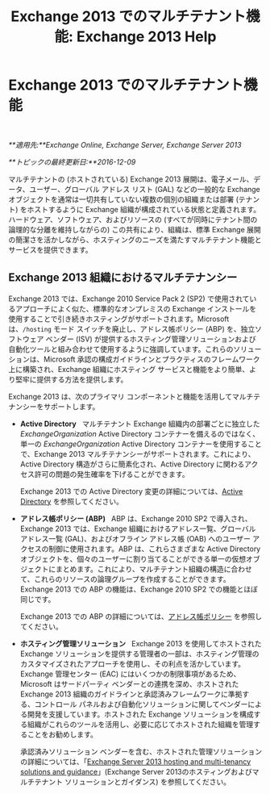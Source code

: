 ﻿---
title: 'Exchange 2013 でのマルチテナント機能: Exchange 2013 Help'
TOCTitle: Exchange 2013 でのマルチテナント機能
ms:assetid: df09257d-dd98-4f59-b830-1818cedda15c
ms:mtpsurl: https://technet.microsoft.com/ja-jp/library/JJ862352(v=EXCHG.150)
ms:contentKeyID: 50555886
ms.date: 04/24/2018
mtps_version: v=EXCHG.150
ms.translationtype: HT
---

# Exchange 2013 でのマルチテナント機能

 

_**適用先:**Exchange Online, Exchange Server, Exchange Server 2013_

_**トピックの最終更新日:**2016-12-09_

マルチテナントの (ホストされている) Exchange 2013 展開は、電子メール、データ、ユーザー、グローバル アドレス リスト (GAL) などの一般的な Exchange オブジェクトを通常は一切共有していない複数の個別の組織または部署 (テナント) をホストするように Exchange 組織が構成されている状態と定義されます。ハードウェア、ソフトウェア、およびリソースの (すべてが同時にテナント間の論理的な分離を維持しながらの) この共有により、組織は、標準 Exchange 展開の簡潔さを活かしながら、ホスティングのニーズを満たすマルチテナント機能とサービスを提供できます。

## Exchange 2013 組織におけるマルチテナンシー

Exchange 2013 では、Exchange 2010 Service Pack 2 (SP2) で使用されているアプローチによく似た、標準的なオンプレミスの Exchange インストールを使用することで引き続きホスティングがサポートされます。Microsoft は、`/hosting` モード スイッチを廃止し、アドレス帳ポリシー (ABP) を、独立ソフトウェア ベンダー (ISV) が提供するホスティング管理ソリューションおよび自動化ツールと組み合わせて使用するように強調しています。これらのソリューションは、Microsoft 承認の構成ガイドラインとプラクティスのフレームワーク上に構築され、Exchange 組織にホスティング サービスと機能をより簡単、より堅牢に提供する方法を提供します。

Exchange 2013 は、次のプライマリ コンポーネントと機能を活用してマルチテナンシーをサポートします。

  - **Active Directory**   マルチテナント Exchange 組織内の部署ごとに独立した *ExchangeOrganization* Active Directory コンテナーを備えるのではなく、単一の *ExchangeOrganization* Active Directory コンテナーを使用することで、Exchange 2013 マルチテナンシーがサポートされます。これにより、Active Directory 構造がさらに簡素化され、Active Directory に関わるアクセス許可の問題の発生確率を下げることができます。
    
    Exchange 2013 での Active Directory 変更の詳細については、[Active Directory](active-directory-exchange-2013-help.md) を参照してください。

  - **アドレス帳ポリシー (ABP)**   ABP は、Exchange 2010 SP2 で導入され、Exchange 2013 では、Exchange 組織におけるアドレス一覧、グローバル アドレス一覧 (GAL)、およびオフライン アドレス帳 (OAB) へのユーザー アクセスの制御に使用されます。ABP は、これらさまざまな Active Directory オブジェクトを、個々のユーザーに割り当てることができる単一の仮想オブジェクトにまとめます。これにより、マルチテナント組織の構造に合わせて、これらのリソースの論理グループを作成することができます。Exchange 2013 での ABP の機能は、Exchange 2010 SP2 での機能とほぼ同じです。
    
    Exchange 2013 での ABP の詳細については、[アドレス帳ポリシー](address-book-policies-exchange-2013-help.md) を参照してください。

  - **ホスティング管理ソリューション**   Exchange 2013 を使用してホストされた Exchange ソリューションを提供する管理者の一部は、ホスティング管理のカスタマイズされたアプローチを使用し、その利点を活かしています。Exchange 管理センター (EAC) にはいくつかの制限事項があるため、Microsoft はサードパーティ ベンダーとの連携を深め、ホストされた Exchange 2013 組織のガイドラインと承認済みフレームワークに準拠する、コントロール パネルおよび自動化ソリューションに関してベンダーによる開発を支援しています。ホストされた Exchange ソリューションを構成する組織がこれらのツールを活用し、必要に応じてホストされた組織を管理することをお勧めします。
    
    承認済みソリューション ベンダーを含む、ホストされた管理ソリューションの詳細については、「[Exchange Server 2013 hosting and multi-tenancy solutions and guidance](https://go.microsoft.com/fwlink/?linkid=275036)」(Exchange Server 2013のホスティングおよびマルチテナント ソリューションとガイダンス) を参照してください。

